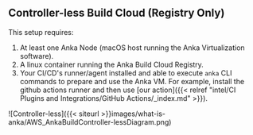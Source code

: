 ## Controller-less Build Cloud (Registry Only)

This setup requires:

1. At least one Anka Node (macOS host running the Anka Virtualization software).
2. A linux container running the Anka Build Cloud Registry.
3. Your CI/CD's runner/agent installed and able to execute `anka` CLI commands to prepare and use the Anka VM. For example, install the github actions runner and then use [our action]({{< relref "intel/CI Plugins and Integrations/GitHub Actions/_index.md" >}}).

![Controller-less]({{< siteurl >}}images/what-is-anka/AWS_AnkaBuildController-lessDiagram.png)